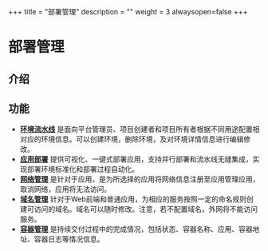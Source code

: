 ﻿+++
title = "部署管理"
description = ""
weight = 3
alwaysopen=false
+++

# 部署管理

<h2 id="1">介绍</h2>


<h2 id="2">功能</h2>

 - [**环境流水线**](../../continuos-delivery/deploy/environment) 是面向平台管理员、项目创建者和项目所有者根据不同用途配置相对应的环境信息。可以创建环境，删除环境，及对环境详情信息进行编辑修改。
 - [**应用部署**](../../continuos-delivery/deploy/application-deployment) 提供可视化、一键式部署应用，支持并行部署和流水线无缝集成，实现部署环境标准化和部署过程自动化。
 - [**网络管理**](../../continuos-delivery/deploy/network-management) 是针对于应用，是为所选择的应用将网络信息注册至应用管理应用，取消网络，应用将无法访问。
 - [**域名管理**](../../continuos-delivery/deploy/domain-name) 针对于Web前端和普通应用，为相应的服务按照一定的命名规则创建可访问的域名。域名可以随时修改。注意，若不配置域名，外网将不能访问服务。
 - [**容器管理**](../../continuos-delivery/deploy/container-management) 是持续交付过程中的完成情况，包括状态、容器名称、应用、容器地址、容器日志等情况信息。
